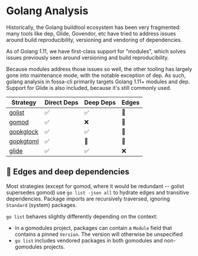 # Golang Analysis

Historically, the Golang buildtool ecosystem has been very fragmented: many
tools like dep, Glide, Govendor, etc have tried to address issues around build
reproducibility, versioning and vendoring of dependencies.

As of Golang 1.11, we have first-class support for "modules", which solves
issues previously seen around versioning and build reproducibility.

Because modules address those issues so well, the other tooling has largely gone
into maintenance mode, with the notable exception of dep. As such, golang
analysis in fossa-cli primarily targets Golang 1.11+ modules and dep. Support
for Glide is also included, because it's still commonly used.

| Strategy               | Direct Deps | Deep Deps | Edges |
| ---------------------- | ----------- | --------- | ----- |
| [golist](gomodules.md) | ✅           | ✅         | 🔶     |
| [gomod](gomodules.md)  | ✅           | ❌         | 🔶     |
| [gopkglock](godep.md)  | ✅           | ✅         | 🔶     |
| [gopkgtoml](godep.md)  | ✅           | 🔶         | 🔶     |
| [glide](glide.md)      | ✅           | ✅         | ❌     |

## 🔶 Edges and deep dependencies

Most strategies (except for gomod, where it would be redundant -- golist
supersedes gomod) use `go list -json all` to hydrate edges and transitive
dependencies. Package imports are recursively traversed, ignoring `Standard`
(system) packages.

`go list` behaves slightly differently depending on the context:

- in a gomodules project, packages can contain a `Module` field that contains a
pinned `Version`. The version will otherwise be unspecified
- `go list` includes vendored packages in both gomodules and non-gomodules projects.
